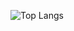 

![Top Langs](https://github-readme-stats.vercel.app/api/top-langs/?username=xestoso11&layout=pie&locale=es&theme=github_dark)

